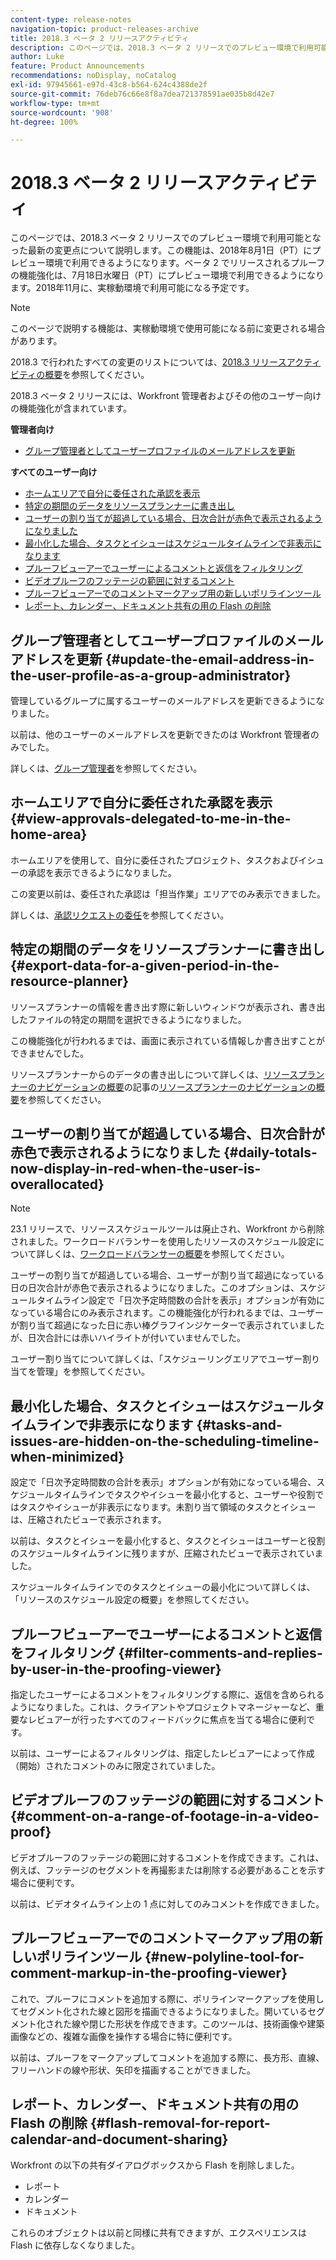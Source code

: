 ```yaml
---
content-type: release-notes
navigation-topic: product-releases-archive
title: 2018.3 ベータ 2 リリースアクティビティ
description: このページでは、2018.3 ベータ 2 リリースでのプレビュー環境で利用可能となった最新の変更点について説明します。この機能は、2018年8月1日（PT）にプレビュー環境で利用できるようになります。ベータ 2 でリリースされるプルーフの機能強化は、7月18日水曜日（PT）にプレビュー環境で利用できるようになります。2018年11月に、実稼動環境で利用可能になる予定です。
author: Luke
feature: Product Announcements
recommendations: noDisplay, noCatalog
exl-id: 97945661-e97d-43c8-b564-624c4388de2f
source-git-commit: 76deb76c66e8f8a7dea721378591ae035b8d42e7
workflow-type: tm+mt
source-wordcount: '908'
ht-degree: 100%

---
```


# 2018.3 ベータ 2 リリースアクティビティ

このページでは、2018.3 ベータ 2 リリースでのプレビュー環境で利用可能となった最新の変更点について説明します。この機能は、2018年8月1日（PT）にプレビュー環境で利用できるようになります。ベータ 2 でリリースされるプルーフの機能強化は、7月18日水曜日（PT）にプレビュー環境で利用できるようになります。2018年11月に、実稼動環境で利用可能になる予定です。

>[!NOTE]
>
>このページで説明する機能は、実稼動環境で使用可能になる前に変更される場合があります。

2018.3 で行われたすべての変更のリストについては、[2018.3 リリースアクティビティの概要](../../../../product-announcements/product-releases/quarterly-release-archive/2018.3-release-activity/2018.3-release-activity-overview.md)を参照してください。

2018.3 ベータ 2 リリースには、Workfront 管理者およびその他のユーザー向けの機能強化が含まれています。

**管理者向け**

* [グループ管理者としてユーザープロファイルのメールアドレスを更新](#update-the-email-address-in-the-user-profile-as-a-group-administrator)

**すべてのユーザー向け**

* [ホームエリアで自分に委任された承認を表示](#view-approvals-delegated-to-me-in-the-home-area)
* [特定の期間のデータをリソースプランナーに書き出し](#export-data-for-a-given-period-in-the-resource-planner)
* [ユーザーの割り当てが超過している場合、日次合計が赤色で表示されるようになりました](#daily-totals-now-display-in-red-when-the-user-is-overallocated)
* [最小化した場合、タスクとイシューはスケジュールタイムラインで非表示になります](#tasks-and-issues-are-hidden-on-the-scheduling-timeline-when-minimized)
* [プルーフビューアーでユーザーによるコメントと返信をフィルタリング](#filter-comments-and-replies-by-user-in-the-proofing-viewer)
* [ビデオプルーフのフッテージの範囲に対するコメント](#comment-on-a-range-of-footage-in-a-video-proof)
* [プルーフビューアーでのコメントマークアップ用の新しいポリラインツール](#new-polyline-tool-for-comment-markup-in-the-proofing-viewer)
* [レポート、カレンダー、ドキュメント共有の用の Flash の削除](#flash-removal-for-report-calendar-and-document-sharing)

## グループ管理者としてユーザープロファイルのメールアドレスを更新 {#update-the-email-address-in-the-user-profile-as-a-group-administrator}

管理しているグループに属するユーザーのメールアドレスを更新できるようになりました。 

以前は、他のユーザーのメールアドレスを更新できたのは Workfront 管理者のみでした。 

詳しくは、[グループ管理者](../../../../administration-and-setup/manage-groups/group-roles/group-administrators.md)を参照してください。

## ホームエリアで自分に委任された承認を表示 {#view-approvals-delegated-to-me-in-the-home-area}

ホームエリアを使用して、自分に委任されたプロジェクト、タスクおよびイシューの承認を表示できるようになりました。

この変更以前は、委任された承認は「担当作業」エリアでのみ表示できました。

詳しくは、[承認リクエストの委任](../../../../review-and-approve-work/manage-approvals/delegate-approval-requests.md)を参照してください。

## 特定の期間のデータをリソースプランナーに書き出し {#export-data-for-a-given-period-in-the-resource-planner}

リソースプランナーの情報を書き出す際に新しいウィンドウが表示され、書き出したファイルの特定の期間を選択できるようになりました。

この機能強化が行われるまでは、画面に表示されている情報しか書き出すことができませんでした。

リソースプランナーからのデータの書き出しについて詳しくは、[リソースプランナーのナビゲーションの概要](../../../../resource-mgmt/resource-planning/resource-planner-navigation.md)の記事の[リソースプランナーのナビゲーションの概要](../../../../resource-mgmt/resource-planning/resource-planner-navigation.md)を参照してください。

## ユーザーの割り当てが超過している場合、日次合計が赤色で表示されるようになりました {#daily-totals-now-display-in-red-when-the-user-is-overallocated}

>[!NOTE]
>
23.1 リリースで、リソーススケジュールツールは廃止され、Workfront から削除されました。ワークロードバランサーを使用したリソースのスケジュール設定について詳しくは、[ワークロードバランサーの概要](../../../../resource-mgmt/workload-balancer/overview-workload-balancer.md)を参照してください。

ユーザーの割り当てが超過している場合、ユーザーが割り当て超過になっている日の日次合計が赤色で表示されるようになりました。このオプションは、スケジュールタイムライン設定で「日次予定時間数の合計を表示」オプションが有効になっている場合にのみ表示されます。この機能強化が行われるまでは、ユーザーが割り当て超過になった日に赤い棒グラフインジケーターで表示されていましたが、日次合計には赤いハイライトが付いていませんでした。

ユーザー割り当てについて詳しくは、「スケジューリングエリアでユーザー割り当てを管理」を参照してください。

## 最小化した場合、タスクとイシューはスケジュールタイムラインで非表示になります {#tasks-and-issues-are-hidden-on-the-scheduling-timeline-when-minimized}

設定で「日次予定時間数の合計を表示」オプションが有効になっている場合、スケジュールタイムラインでタスクやイシューを最小化すると、ユーザーや役割ではタスクやイシューが非表示になります。未割り当て領域のタスクとイシューは、圧縮されたビューで表示されます。

以前は、タスクとイシューを最小化すると、タスクとイシューはユーザーと役割のスケジュールタイムラインに残りますが、圧縮されたビューで表示されていました。

スケジュールタイムラインでのタスクとイシューの最小化について詳しくは、「リソースのスケジュール設定の概要」を参照してください。

## プルーフビューアーでユーザーによるコメントと返信をフィルタリング {#filter-comments-and-replies-by-user-in-the-proofing-viewer}

指定したユーザーによるコメントをフィルタリングする際に、返信を含められるようになりました。これは、クライアントやプロジェクトマネージャーなど、重要なレビュアーが行ったすべてのフィードバックに焦点を当てる場合に便利です。

以前は、ユーザーによるフィルタリングは、指定したレビュアーによって作成（開始）されたコメントのみに限定されていました。

## ビデオプルーフのフッテージの範囲に対するコメント {#comment-on-a-range-of-footage-in-a-video-proof}

ビデオプルーフのフッテージの範囲に対するコメントを作成できます。これは、例えば、フッテージのセグメントを再撮影または削除する必要があることを示す場合に便利です。

以前は、ビデオタイムライン上の 1 点に対してのみコメントを作成できました。

## プルーフビューアーでのコメントマークアップ用の新しいポリラインツール {#new-polyline-tool-for-comment-markup-in-the-proofing-viewer}

これで、プルーフにコメントを追加する際に、ポリラインマークアップを使用してセグメント化された線と図形を描画できるようになりました。開いているセグメント化された線や閉じた形状を作成できます。このツールは、技術画像や建築画像などの、複雑な画像を操作する場合に特に便利です。

以前は、プルーフをマークアップしてコメントを追加する際に、長方形、直線、フリーハンドの線や形状、矢印を描画することができました。

## レポート、カレンダー、ドキュメント共有の用の Flash の削除 {#flash-removal-for-report-calendar-and-document-sharing}

Workfront の以下の共有ダイアログボックスから Flash を削除しました。

* レポート
* カレンダー
* ドキュメント

これらのオブジェクトは以前と同様に共有できますが、エクスペリエンスは Flash に依存しなくなりました。
